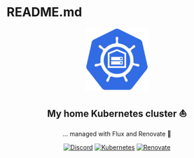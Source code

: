 # README.md

<div align="center">

<img src="https://raw.githubusercontent.com/auricom/home-ops/main/docs/src/assets/logo.png" align="center" width="144px" height="144px"/>

## My home Kubernetes cluster :sailboat:

... managed with Flux and Renovate :robot:
</div>


<div align="center">

[![Discord](https://img.shields.io/discord/673534664354430999?style=for-the-badge&label&logo=discord&logoColor=white&color=blue)](https://discord.gg/k8s-at-home)
[![Kubernetes](https://img.shields.io/badge/v1.29-blue?style=for-the-badge&logo=kubernetes&logoColor=white)](https://talos.dev/)
[![Renovate](https://img.shields.io/github/actions/workflow/status/auricom/home-ops/renovate.yaml?branch=main&label=&logo=renovatebot&style=for-the-badge&color=blue)](https://github.com/auricom/home-ops/actions/workflows/renovate.yaml)

</div>
